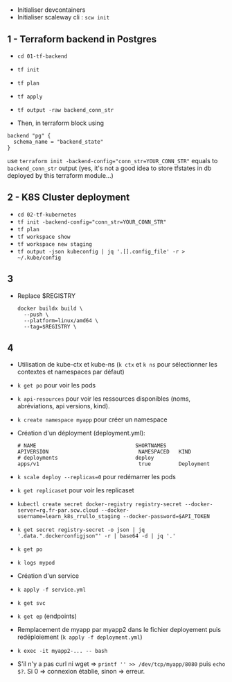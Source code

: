 #
- Initialiser devcontainers
- Initialiser scaleway cli : `scw init`

## 1 - Terraform backend in Postgres
- `cd 01-tf-backend`
- `tf init`
- `tf plan`
- `tf apply`

- `tf output -raw backend_conn_str`
- Then, in terraform block using
```hcl
backend "pg" {
  schema_name = "backend_state"    
}
```
use `terraform init -backend-config="conn_str=YOUR_CONN_STR"` equals to `backend_conn_str` output (yes, it's not a good idea to store tfstates in db deployed by this terraform module...)

## 2 - K8S Cluster deployment
- `cd 02-tf-kubernetes`
- `tf init -backend-config="conn_str=YOUR_CONN_STR"`
- `tf plan`
- `tf workspace show`
- `tf workspace new staging`
- `tf output -json kubeconfig | jq '.[].config_file' -r > ~/.kube/config`

## 3
- Replace $REGISTRY
  ```
  docker buildx build \
    --push \
    --platform=linux/amd64 \
    --tag=$REGISTRY \
  ```

## 4
- Utilisation de kube-ctx et kube-ns (`k ctx` et `k ns` pour sélectionner les contextes et namespaces par défaut)
- `k get po` pour voir les pods
- `k api-resources` pour voir les ressources disponibles (noms, abréviations, api versions, kind).
- `k create namespace myapp` pour créer un namespace
- Création d'un déployment (deployment.yml):
  ```
  # NAME                                SHORTNAMES                          APIVERSION                             NAMESPACED   KIND
  # deployments                         deploy                              apps/v1                                true         Deployment
  ```
- `k scale deploy --replicas=0` pour redémarrer les pods
- `k get replicaset` pour voir les replicaset
- `kubectl create secret docker-registry registry-secret --docker-server=rg.fr-par.scw.cloud --docker-username=learn_k8s_rrullo_staging --docker-password=$API_TOKEN`
- `k get secret registry-secret -o json | jq '.data.".dockerconfigjson"' -r | base64 -d | jq '.'`
- `k get po`
- `k logs mypod`

- Création d'un service
- `k apply -f service.yml`
- `k get svc`
- `k get ep` (endpoints)
- Remplacement de myapp par myapp2 dans le fichier deployement puis redéploiement (`k apply -f deployment.yml`)
- `k exec -it myapp2-... -- bash`
- S'il n'y a pas curl ni wget => `printf '' >> /dev/tcp/myapp/8080` puis `echo $?`. Si 0 => connexion établie, sinon => erreur.